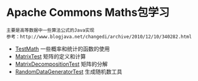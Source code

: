 # Apache Commons Maths包学习
	主要是高等数据中一些算法公式的Java实现
	参考：http://www.blogjava.net/changedi/archive/2010/12/10/340282.html

* [TestMath](TestMath.java) 一些概率和统计的函数的使用
* [MatrixTest](MatrixTest.java) 矩阵的定义和计算
* [MatrixDecompositionTest](MatrixDecompositionTest.java) 矩阵的分解
* [RandomDataGeneratorTest](RandomDataGeneratorTest.java) 生成随机数工具